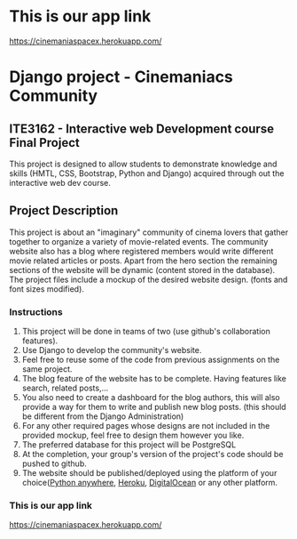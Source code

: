 # This is our app link 
https://cinemaniaspacex.herokuapp.com/
# Django project - Cinemaniacs Community
## ITE3162 - Interactive web Development course Final Project
This project is designed to allow students to demonstrate knowledge and skills (HMTL, CSS, Bootstrap, Python and Django) 
acquired through out the interactive web dev course.

## Project Description
This project is about an "imaginary" community of cinema lovers that gather together to organize a variety of movie-related events.
The community website also has a blog where registered members would write different movie related articles or posts.
Apart from the hero section the remaining sections of the website will be dynamic (content stored in the database).
The project files include a mockup of the desired website design. (fonts and font sizes modified).

### Instructions
1. This project will be done in teams of two (use github's collaboration features).
2. Use Django to develop the community's website.
3. Feel free to reuse some of the code from previous assignments on the same project.
4. The blog feature of the website has to be complete. Having features like search, related posts,...
5. You also need to create a dashboard for the blog authors, this will also provide a way for them to write and publish new blog posts. (this should be different from the Django Administration) 
6. For any other required pages whose designs are not included in the provided mockup, feel free to design them however you like.
7. The preferred database for this project will be PostgreSQL
8. At the completion, your group's version of the project's code should be pushed to github.
9. The website should be published/deployed using the platform of your choice([Python anywhere](https://www.pythonanywhere.com/), [Heroku](https://devcenter.heroku.com/articles/deploying-python), [DigitalOcean](https://www.digitalocean.com/community/tutorials/how-to-deploy-django-to-app-platform) or any other platform.
### This is our app link 
https://cinemaniaspacex.herokuapp.com/
